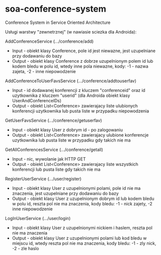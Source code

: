 soa-conference-system
=====================

Conference System in Service Oriented Architecture

Usługi warstwy "zewnetrznej" (w nawiasie sciezka dla Androida):

AddConferenceService (.../conference/add)

- Input - obiekt klasy Conference, pole id jest niewazne, jest uzupelniane przy dodawaniu do bazy
- Output - obiekt klasy Conference z dobrze uzupelnionym polem id lub kodem bledu w polu id, wtedy inne pola niewazne, kody: -1 - nazwa zajeta, -2 - inne niepowodzenie

AddConferenceToUserFavsService (.../conference/addtouserfav)

- Input - id dodawanej konferencji z kluczem "conferenceid" oraz id uzytkownika z kluczem "userid" (dla Androida obiekt klasy UserAndConferenceIDs)
- Output - obiekt List\<Conference\> zawierajacy liste ulubionych konferencji uzytkownika lub pusta liste w przypadku niepowodzenia

GetUserFavsService (.../conference/getuserfav)

- Input - obiekt klasy User z dobrym id - po zalogowaniu
- Output - obiekt List\<Conference\> zawierajacy ulubione konferencje uzytkownika lub pusta liste w przypadku gdy takich nie ma

GetAllConferencesService (.../conference/getall)

- Input - nic, wywolanie jak HTTP GET
- Output - obiekt List\<Conference\> zawierajacy liste wszystkich konferencji lub pusta liste gdy takich nie ma

RegisterUserService (.../user/register)

- Input - obiekt klasy User z uzupelnionymi polami, pole id nie ma znaczenia, jest uzupelniane przy dodawaniu do bazy
- Output - obiekt klasy User z uzupelnionym dobrym id lub kodem bledu w polu id, reszta pol nie ma znaczenia, kody bledu: -1 - nick zajety, -2 inne niepowodzenie

LogInUserService (.../user/login)

- Input - obiekt klasy User z uzupelnionymi nickiem i haslem, reszta pol nie ma znaczenia
- Output - obiekt klasy User z uzupelnionymi polami lub kod bledu w miejscu id, wtedy reszta pol nie ma znaczenia, kody bledu: -1 - zly nick, -2 - zle haslo
